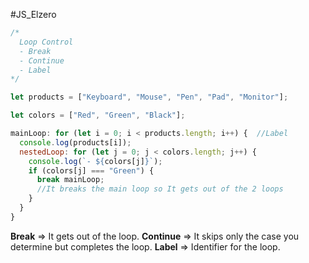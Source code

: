 #JS_Elzero 

```js
/*
  Loop Control
  - Break
  - Continue
  - Label
*/

let products = ["Keyboard", "Mouse", "Pen", "Pad", "Monitor"];

let colors = ["Red", "Green", "Black"];

mainLoop: for (let i = 0; i < products.length; i++) {  //Label
  console.log(products[i]);
  nestedLoop: for (let j = 0; j < colors.length; j++) {
    console.log(`- ${colors[j]}`);
    if (colors[j] === "Green") {
      break mainLoop;        
      //It breaks the main loop so It gets out of the 2 loops         
    }
  }
}
```

**Break**      =>  It gets out of the loop.
**Continue** => It skips only the case you determine but completes the loop.
**Label**       => Identifier for the loop.